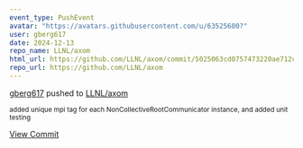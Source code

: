 ```yaml
---
event_type: PushEvent
avatar: "https://avatars.githubusercontent.com/u/63525600?"
user: gberg617
date: 2024-12-13
repo_name: LLNL/axom
html_url: https://github.com/LLNL/axom/commit/5025063cd0757473220ae712c744bfbd27e4b379
repo_url: https://github.com/LLNL/axom
---
```


<a href='https://github.com/gberg617' target='_blank'>gberg617</a> pushed to <a href='https://github.com/LLNL/axom' target='_blank'>LLNL/axom</a>

<small>added unique mpi tag for each NonCollectiveRootCommunicator instance, and added unit testing</small>

<a href='https://github.com/LLNL/axom/commit/5025063cd0757473220ae712c744bfbd27e4b379' target='_blank'>View Commit</a>